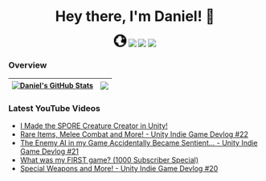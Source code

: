 <h1 align="middle">Hey there, I'm Daniel! 👋</h1>
<p align="middle">
  <a href="https://daniellochner.com"><img src="https://raw.githubusercontent.com/iconic/open-iconic/master/svg/globe.svg" width="25px"></a>
  <a href="https://twitter.com/daniellochner"><img src="https://cdn.jsdelivr.net/npm/simple-icons@v3/icons/youtube.svg" width="25px"></a>
  <a href="https://youtube.com/daniellochner"><img src="https://cdn.jsdelivr.net/npm/simple-icons@v3/icons/twitter.svg" width="25px"></a>
  <a href="https://discord.com/invite/CpugBB4r7W"><img src="https://cdn.jsdelivr.net/npm/simple-icons@v3/icons/discord.svg" width="25px"></a>
</p>

### Overview
| <a href="https://github.com/daniellochner/github-readme-stats"><img align="center" src="https://github-readme-stats.vercel.app/api?username=daniellochner&show_icons=true&include_all_commits=true&theme=buefy&hide_border=true" alt="Daniel's GitHub Stats" /></a> | <a href="https://github.com/daniellochner/github-readme-stats"><img align="center" src="https://github-readme-stats.vercel.app/api/top-langs/?username=daniellochner&layout=compact&theme=buefy&hide_border=true" /></a> |
| ------------- | ------------- |

### Latest YouTube Videos
<!-- YOUTUBE:START -->
- [I Made the SPORE Creature Creator in Unity!](https://www.youtube.com/watch?v=Br_SQAc87s8)
- [Rare Items, Melee Combat and More! - Unity Indie Game Devlog #22](https://www.youtube.com/watch?v=Ybfrh7zPWGQ)
- [The Enemy AI in my Game Accidentally Became Sentient... - Unity Indie Game Devlog #21](https://www.youtube.com/watch?v=XacJw8plXa0)
- [What was my FIRST game? &lpar;1000 Subscriber Special&rpar;](https://www.youtube.com/watch?v=Hz5sc3bpUk4)
- [Special Weapons and More! - Unity Indie Game Devlog #20](https://www.youtube.com/watch?v=_xrOC4JfNoI)
<!-- YOUTUBE:END -->
